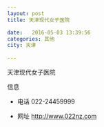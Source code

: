 ```yaml
--- 
layout: post 
title: 天津现代女子医院

date:   2016-05-03 13:39:56 
categories: 其他  
city: 天津
  
--- 
```

   
天津现代女子医院

信息
 - 电话 022-24459999

 - 网址 http://www.022nz.com


